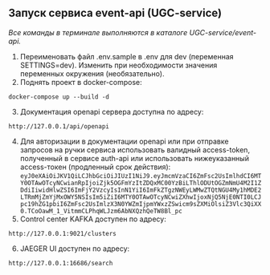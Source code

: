 ## Запуск сервиса event-api (UGC-service)

_Все команды в терминале выполняются в каталоге UGC-service/event-api._

1. Переименовать файл .env.sample в .env для dev (переменная SETTINGS=dev). 
Изменить при необходимости значения переменных окружения (необязательно).
2. Поднять проект в docker-compose:
```shell
docker-compose up --build -d
```
3. Документация openapi сервера доступна по адресу:
```http request
http://127.0.0.1/api/openapi
```
4. Для авторизации в документации openapi или при отправке запросов на ручки сервиса использовать валидный access-token, полученный 
в сервисе auth-api или использовать нижеуказанный access-токен (продленный срок действия):
`eyJ0eXAiOiJKV1QiLCJhbGciOiJIUzI1NiJ9.eyJmcmVzaCI6ZmFsc2UsImlhdCI6MTY0OTAwOTcyNCwianRpIjoiZjk5OGFmYzItZDQxMC00YzBiLThlODUtOGZmNmU4M2I1ZDdiIiwidHlwZSI6ImFjY2VzcyIsInN1YiI6ImFkZTgzNWEyLWMwZTQtNGU4My1hMDE2LTRmMjZmYjMxOWY5NSIsIm5iZiI6MTY0OTAwOTcyNCwiZXhwIjoxNjQ5NjE0NTI0LCJpc19hZG1pbiI6ZmFsc2UsImlzX3N0YWZmIjpmYWxzZSwicm9sZXMiOlsiZ3Vlc3QiXX0.TCoOawM_1_VitmmCLPhqWLJzm6AbNXQzhQeTW8Bl_pc`
5. Control center KAFKA доступен по адресу:
```http request
http://127.0.0.1:9021/clusters
```
6. JAEGER UI доступен по адресу:
```http request
http://127.0.0.1:16686/search
```
